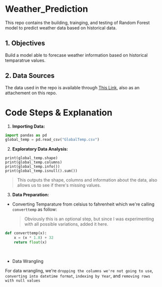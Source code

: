 # Weather_Prediction

This repo contains the building, trainging, and testing of Random Forest model to predict weather data based on historical data. 


## 1. Objectives

Build a model able to forecase weather information based on historical temparatrue values.

## 2. Data Sources

The data used in the repo is available through [This Link](https://github.com/M-ElShazly/Weather_Prediction/blob/main/GlobalTemp.csv), also as an attachement on this repo. 

# Code Steps & Explanation

1. **Importing Data:** 


```python
import pandas as pd
global_temp = pd.read_csv("GlobalTemp.csv")
```
2. **Exploratory Data Analysis:**

```
print(global_temp.shape)
print(global_temp.columns)
print(global_temp.info())
print(global_temp.isnull().sum())
```
>This outputs the shape, columns and information about the data, also allows us to see if there's missing values. 

3. **Data Preparation:**

- Converting Temparature from celsius to fahrenheit which we're calling `converttemp` as follow:

    > Obviously this is an optional step, but since I was experimenting with all possible variations, added it here.


```python
def converttemp(x):
    x = (x * 1.8) + 32
    return float(x)
```
<br>
 
- Data Wrangling

For data wrangling, we're `dropping the columns we're not going to use`, `converting into datetime format`, `indexing by Year`, and `removing rows with null values` 

